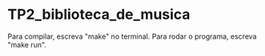 # TP2_biblioteca_de_musica

Para compilar, escreva "make" no terminal. Para rodar o programa, escreva "make run".